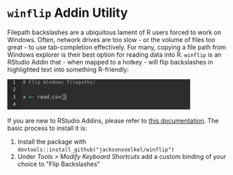# `winflip` Addin Utility

Filepath backslashes are a ubiquitous lament of R users forced to work on Windows. Often, network drives are too slow - or the volume of files too great - to use tab-completion effectively. For many, copying a file path from Windows explorer is their best option for reading data into R. `winflip` is an RStudio Addin that - when mapped to a hotkey - will flip backslashes in highlighted text into something R-friendly:

![Example of winflip operation](./winflip.gif)

If you are new to RStudio Addins, please refer to [this documentation](https://towardsdatascience.com/rstudio-addins-or-how-to-make-your-coding-life-easier-6b627c7b2240). The basic process to install it is:

1. Install the package with `devtools::install_github("jacksonvoelkel/winflip")`
2. Under *Tools \> Modify Keyboard Shortcuts* add a custom binding of your choice to "Flip Backslashes"
